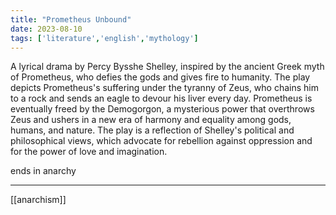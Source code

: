 ```yaml
---
title: "Prometheus Unbound"
date: 2023-08-10
tags: ['literature','english','mythology']
---
```


A lyrical drama by Percy Bysshe Shelley, inspired by the ancient Greek myth of Prometheus, who defies the gods and gives fire to humanity. The play depicts Prometheus's suffering under the tyranny of Zeus, who chains him to a rock and sends an eagle to devour his liver every day. Prometheus is eventually freed by the Demogorgon, a mysterious power that overthrows Zeus and ushers in a new era of harmony and equality among gods, humans, and nature. The play is a reflection of Shelley's political and philosophical views, which advocate for rebellion against oppression and for the power of love and imagination.  


ends in anarchy

---

[[anarchism]]
